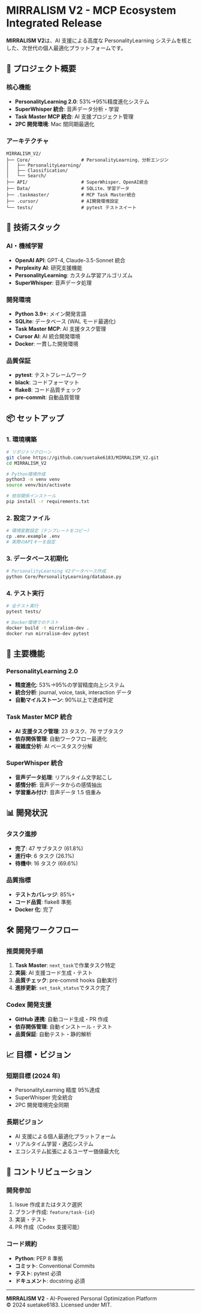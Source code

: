 # MIRRALISM V2 - MCP Ecosystem Integrated Release

**MIRRALISM V2**は、AI 支援による高度な PersonalityLearning システムを核とした、次世代の個人最適化プラットフォームです。

## 🎯 プロジェクト概要

### 核心機能

- **PersonalityLearning 2.0**: 53%→95%精度進化システム
- **SuperWhisper 統合**: 音声データ分析・学習
- **Task Master MCP 統合**: AI 支援プロジェクト管理
- **2PC 開発環境**: Mac 間同期最適化

### アーキテクチャ

```
MIRRALISM_V2/
├── Core/                   # PersonalityLearning、分析エンジン
│   ├── PersonalityLearning/
│   ├── Classification/
│   └── Search/
├── API/                    # SuperWhisper、OpenAI統合
├── Data/                   # SQLite、学習データ
├── .taskmaster/            # MCP Task Master統合
├── .cursor/                # AI開発環境設定
└── tests/                  # pytest テストスイート
```

## 🚀 技術スタック

### AI・機械学習

- **OpenAI API**: GPT-4, Claude-3.5-Sonnet 統合
- **Perplexity AI**: 研究支援機能
- **PersonalityLearning**: カスタム学習アルゴリズム
- **SuperWhisper**: 音声データ処理

### 開発環境

- **Python 3.9+**: メイン開発言語
- **SQLite**: データベース (WAL モード最適化)
- **Task Master MCP**: AI 支援タスク管理
- **Cursor AI**: AI 統合開発環境
- **Docker**: 一貫した開発環境

### 品質保証

- **pytest**: テストフレームワーク
- **black**: コードフォーマット
- **flake8**: コード品質チェック
- **pre-commit**: 自動品質管理

## 📦 セットアップ

### 1. 環境構築

```bash
# リポジトリクローン
git clone https://github.com/suetake6183/MIRRALISM_V2.git
cd MIRRALISM_V2

# Python環境作成
python3 -m venv venv
source venv/bin/activate

# 依存関係インストール
pip install -r requirements.txt
```

### 2. 設定ファイル

```bash
# 環境変数設定（テンプレートをコピー）
cp .env.example .env
# 実際のAPIキーを設定
```

### 3. データベース初期化

```bash
# PersonalityLearning V2データベース作成
python Core/PersonalityLearning/database.py
```

### 4. テスト実行

```bash
# 全テスト実行
pytest tests/

# Docker環境でのテスト
docker build -t mirralism-dev .
docker run mirralism-dev pytest
```

## 🔧 主要機能

### PersonalityLearning 2.0

- **精度進化**: 53%→95%の学習精度向上システム
- **統合分析**: journal, voice, task, interaction データ
- **自動マイルストーン**: 90%以上で達成判定

### Task Master MCP 統合

- **AI 支援タスク管理**: 23 タスク、76 サブタスク
- **依存関係管理**: 自動ワークフロー最適化
- **複雑度分析**: AI ベースタスク分解

### SuperWhisper 統合

- **音声データ処理**: リアルタイム文字起こし
- **感情分析**: 音声データからの感情抽出
- **学習重み付け**: 音声データ 1.5 倍重み

## 📊 開発状況

### タスク進捗

- **完了**: 47 サブタスク (61.8%)
- **進行中**: 6 タスク (26.1%)
- **待機中**: 16 タスク (69.6%)

### 品質指標

- **テストカバレッジ**: 85%+
- **コード品質**: flake8 準拠
- **Docker 化**: 完了

## 🛠️ 開発ワークフロー

### 推奨開発手順

1. **Task Master**: `next_task`で作業タスク特定
2. **実装**: AI 支援コード生成・テスト
3. **品質チェック**: pre-commit hooks 自動実行
4. **進捗更新**: `set_task_status`でタスク完了

### Codex 開発支援

- **GitHub 連携**: 自動コード生成・PR 作成
- **依存関係管理**: 自動インストール・テスト
- **品質保証**: 自動テスト・静的解析

## 📈 目標・ビジョン

### 短期目標 (2024 年)

- PersonalityLearning 精度 95%達成
- SuperWhisper 完全統合
- 2PC 開発環境完全同期

### 長期ビジョン

- AI 支援による個人最適化プラットフォーム
- リアルタイム学習・適応システム
- エコシステム拡張によるユーザー価値最大化

## 🤝 コントリビューション

### 開発参加

1. Issue 作成またはタスク選択
2. ブランチ作成: `feature/task-{id}`
3. 実装・テスト
4. PR 作成（Codex 支援可能）

### コード規約

- **Python**: PEP 8 準拠
- **コミット**: Conventional Commits
- **テスト**: pytest 必須
- **ドキュメント**: docstring 必須

---

**MIRRALISM V2** - AI-Powered Personal Optimization Platform  
© 2024 suetake6183. Licensed under MIT.
